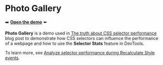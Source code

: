 # Photo Gallery

➡️ **[Open the demo](https://microsoftedge.github.io/Demos/photo-gallery/)** ⬅️

**Photo Gallery** is a demo used in [The truth about CSS selector performance](https://blogs.windows.com/msedgedev/2023/01/17/the-truth-about-css-selector-performance/) blog post to demonstrate how CSS selectors can influence the performance of a webpage and how to use the **Selector Stats** feature in DevTools.

To learn more, see [Analyze selector performance during Recalculate Style events](https://learn.microsoft.com/microsoft-edge/devtools/evaluate-performance/selector-stats).
